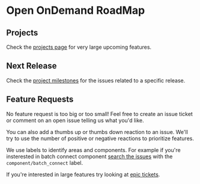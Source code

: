 # Open OnDemand RoadMap

## Projects

Check the [projects page](https://github.com/OSC/ondemand/projects)
for very large upcoming features.

## Next Release

Check the [project milestones](https://github.com/OSC/ondemand/milestones)
for the issues related to a specific release.

## Feature Requests

No feature request is too big or too small!  Feel free to create an issue 
ticket or comment on an open issue telling us what you'd like.

You can also add a thumbs up or thumbs down reaction to an issue.  We'll try to
use the number of positive or negative reactions to prioritize features.

We use labels to identify areas and components. For example if you're insterested in
batch connect component [search the issues](https://github.com/OSC/ondemand/issues)
with the `component/batch_connect` label.  

If you're interested in large features try looking at [epic tickets](https://github.com/OSC/ondemand/issues?q=is%3Aissue+is%3Aopen+label%3Aepic).



